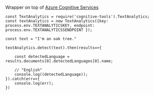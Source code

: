 Wrapper on top of [Azure Cognitive Services](https://docs.microsoft.com/en-us/azure/cognitive-services/)

```
const TextAnalytics = require('cognitive-tools').TextAnalytics;
const textAnalytics = new TextAnalytics({key: process.env.TEXTANALYTICSKEY, endpoint: process.env.TEXTANALYTICSSENDPOINT });

const text = "I'm an oak tree."

textAnalytics.detect(text).then(results=>{
    
    const detectedLanguage = results.documents[0].detectedLanguages[0].name; 

    // "English"
    console.log((detectedLanguage));
}).catch(err=>{
    console.log(err);
})
```